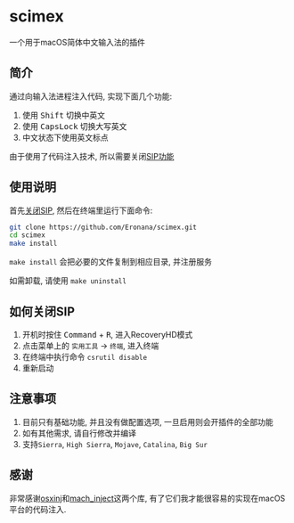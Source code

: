 # scimex
一个用于macOS简体中文输入法的插件

## 简介
通过向输入法进程注入代码, 实现下面几个功能:
1. 使用 <kbd>Shift</kbd> 切换中英文
2. 使用 <kbd>CapsLock</kbd> 切换大写英文
3. 中文状态下使用英文标点

由于使用了代码注入技术, 所以需要关闭[SIP功能](https://support.apple.com/zh-cn/HT204899)

## 使用说明
首先[关闭SIP](#如何关闭sip), 然后在终端里运行下面命令:
```bash
git clone https://github.com/Eronana/scimex.git
cd scimex
make install
```
`make install` 会把必要的文件复制到相应目录, 并注册服务

如需卸载, 请使用 `make uninstall`

## 如何关闭SIP
1. 开机时按住 <kbd>Command</kbd> + <kbd>R</kbd>, 进入RecoveryHD模式
2. 点击菜单上的 `实用工具` -> `终端`, 进入终端
3. 在终端中执行命令 `csrutil disable`
4. 重新启动

## 注意事项
1. 目前只有基础功能, 并且没有做配置选项, 一旦启用则会开插件的全部功能
2. 如有其他需求, 请自行修改并编译
3. 支持`Sierra`, `High Sierra`, `Mojave`, `Catalina`, `Big Sur`

## 感谢
非常感谢[osxinj](https://github.com/scen/osxinj)和[mach_inject](https://github.com/rentzsch/mach_inject)这两个库, 有了它们我才能很容易的实现在macOS平台的代码注入.
